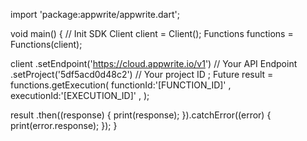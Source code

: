 import 'package:appwrite/appwrite.dart';

void main() { // Init SDK
  Client client = Client();
  Functions functions = Functions(client);

  client
    .setEndpoint('https://cloud.appwrite.io/v1') // Your API Endpoint
    .setProject('5df5acd0d48c2') // Your project ID
  ;
  Future result = functions.getExecution(
    functionId:'[FUNCTION_ID]' ,
    executionId:'[EXECUTION_ID]' ,
  );

  result
    .then((response) {
      print(response);
    }).catchError((error) {
      print(error.response);
  });
}
